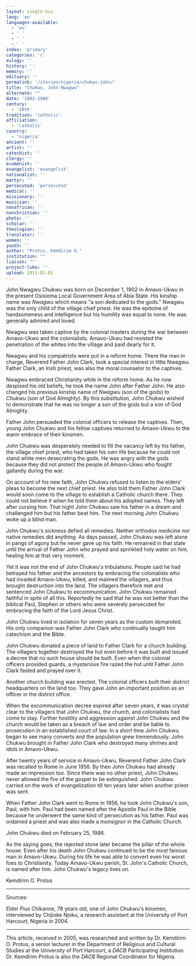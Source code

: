 ```yaml
---
layout: single-bio
lang: 'en'
languages-available:
  - 'en'
  - ' '
  - ' '
  - ' '
index: 'primary'
categories: 'c'
eulogy: ''
history: ''
memory: ''
obituary: ''
permalink: '/stories/nigeria/chukwu-john/'
title: "Chukwu, John Nwagwu"
alternate: ""
date: '1902-1986'
century:
  - '20th'
tradition: 'catholic'
affiliation:
  - 'catholic'
country:
  - 'nigeria'
ancient: ''
artist: ''
catechist: ''
clergy: ''
ecumenist: ''
evangelist: 'evangelist'
nationalist: ''
martyr: ''
persecuted: 'persecuted'
medical: ''
missionary: ''
musician: ''
nonafrican: ''
nonchristian: ''
photo: ''
scholar: ''
theologian: ''
translator: ''
women: ''
youth: ''
author: "Protus, Kemdirim O."
institution: ""
liaison: ""
project-luke: ''
upload: 2011-01-01
---
```




John Nwagwu Chukwu was born on December 1, 1902 in Amavo-Ukwu in the present Osisioma Local Government Area of Abia State. His kinship name was *Nwagwu* which means "a son dedicated to the gods." Nwagwu was the only child of the village chief priest. He was the epitome of handsomeness and intelligence but his humility was equal to none. He was generally admired and loved.

Nwagwu was taken captive by the colonial masters during the war between Amavo-Ukwo and the colonialists. Amavo-Ukwu had resisted the penetration of the whites into the village and paid dearly for it.

Nwagwu and his compatriots were put in a reform home. There the man in charge, Reverend Father John Clark, took a special interest in little Nwagwu. Father Clark, an Irish priest, was also the moral counselor to the captives.

Nwagwu embraced Christianity while in the reform home. As he now despised his old beliefs, he took the name John after Father John. He also changed his previous kinship name of *Nwagwu* (son of the gods) to *Chukwu* (son of God Almighty). By this substitution, John Chukwu wished to demonstrate that he was no longer a son of the gods but a son of God Almighty.

Father John persuaded the colonial officers to release the captives. Then, young John Chukwu and his fellow captives returned to Amavo-Ukwu to the warm embrace of their kinsmen.

John Chukwu was desperately needed to fill the vacancy left by his father, the village chief priest, who had taken his own life because he could not stand white men desecrating the gods. He was angry with the gods because they did not protect the people of Amavo-Ukwu who fought gallantly during the war.

On account of his new faith, John Chukwu refused to listen to the elders' pleas to become the next chief priest. He also told them Father John Clark would soon come to the village to establish a Catholic church there. They could not believe it when he told them about his adopted names. They left after cursing him. That night John Chukwu saw his father in a dream and challenged him but his father beat him. The next morning John Chukwu woke up a blind man.

John Chukwu's sickness defied all remedies. Neither orthodox medicine nor native remedies did anything. As days passed, John Chukwu was left alone in pangs of agony but he never gave up his faith. He remained in that state until the arrival of Father John who prayed and sprinkled holy water on him, healing him at that very moment.

Yet it was not the end of John Chukwu's tribulations. People said he had betrayed his father and the ancestors by embracing the colonialists who had invaded Amavo-Ukwu, killed, and maimed the villagers, and thus brought destruction into the land. The villagers therefore met and sentenced John Chukwu to excommunication. John Chukwu remained faithful in spite of all this. Reportedly he said that he was not better than the biblical Paul, Stephen or others who were severely persecuted for embracing the faith of the Lord Jesus Christ.

John Chukwu lived in isolation for seven years as the custom demanded. His only companion was Father John Clark who continually taught him catechism and the Bible.

John Chukwu donated a piece of land to Father Clark for a church building. The villagers together destroyed the hut even before it was built and issued a decree that no such house should be built. Even when the colonial officers provided guards, a mysterious fire razed the hut until Father John Clark fasted and prayed over it.

Another church building was erected. The colonial officers built their district headquarters on the land too. They gave John an important position as an officer in the district office.

When the excommunication decree expired after seven years, it was crystal clear to the villagers that John Chukwu, the church, and colonialists had come to stay. Further hostility and aggression against John Chukwu and the church would be taken as a breach of law and order and be liable to prosecution in an established court of law. In a short time John Chukwu began to see many converts and the population grew tremendously. John Chukwu brought in Father John Clark who destroyed many shrines and idols in Amavo-Ukwu.

After twenty years of service in Amavo-Ukwu, Reverend Father John Clark was recalled to Rome in June 1956. By then John Chukwu had already made an impression too. Since there was no other priest, John Chukwu never allowed the fire of the gospel to be extinguished. John Chukwu carried on the work of evangelization till ten years later when another priest was sent.

When Father John Clark went to Rome in 1956, he took John Chukwu's son, Paul, with him. Paul had been named after the Apostle Paul in the Bible because he underwent the same kind of persecution as his father. Paul was ordained a priest and was also made a monsignor in the Catholic Church.

John Chukwu died on February 25, 1986.

As the saying goes, the rejected stone later became the pillar of the whole house. Even after his death John Chukwu continued to be the most famous man in Amavo-Ukwu. During his life he was able to convert even his worst foes to Christianity. Today Amavo-Ukwu parish, St. John's Catholic Church, is named after him. John Chukwu's legacy lives on.

Kemdirim O. Protus

---

Sources:

Elder Pius Chikanne, 78 years old, one of John Chukwu's kinsmen, interviewed by Chijioke Njoku, a research assistant at the University of Port Harcourt, Nigeria in 2004.

---

This article, received in 2005, was researched and written by Dr. Kemdirim O. Protus,
a senior lecturer in the Department of Religious and Cultural Studies at the University of Port Harcourt, a *DACB* Participating Institution. Dr. Kemdirim Protus is also the *DACB* Regional Coordinator for Nigeria.

